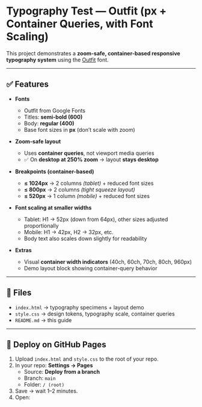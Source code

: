 # Typography Test — Outfit (px + Container Queries, with Font Scaling)

This project demonstrates a **zoom-safe, container-based responsive typography system** using the [Outfit](https://fonts.google.com/specimen/Outfit) font.

---

## ✅ Features
- **Fonts**
  - Outfit from Google Fonts
  - Titles: **semi-bold (600)**
  - Body: **regular (400)**
  - Base font sizes in **px** (don’t scale with zoom)  

- **Zoom-safe layout**
  - Uses **container queries**, not viewport media queries  
  - ✅ On **desktop at 250% zoom** → layout **stays desktop**  

- **Breakpoints (container-based)**
  - **≤ 1024px** → 2 columns *(tablet)* + reduced font sizes  
  - **≤ 800px** → 2 columns *(tight squeeze layout)*  
  - **≤ 520px** → 1 column *(mobile)* + reduced font sizes  

- **Font scaling at smaller widths**
  - Tablet: H1 → 52px (down from 64px), other sizes adjusted proportionally  
  - Mobile: H1 → 42px, H2 → 32px, etc.  
  - Body text also scales down slightly for readability  

- **Extras**
  - Visual **container width indicators** (40ch, 60ch, 70ch, 80ch, 960px)  
  - Demo layout block showing container-query behavior  

---

## 📂 Files
- `index.html` → typography specimens + layout demo  
- `style.css` → design tokens, typography scale, container queries  
- `README.md` → this guide  

---

## 🚀 Deploy on GitHub Pages
1. Upload `index.html` and `style.css` to the root of your repo.  
2. In your repo: **Settings → Pages**  
   - Source: **Deploy from a branch**  
   - Branch: `main`  
   - Folder: `/ (root)`  
3. Save → wait 1–2 minutes.  
4. Open:  
